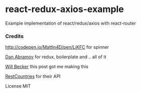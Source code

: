 react-redux-axios-example
=====================

Example implementation of react/redux/axios with react-router

### Credits

http://codepen.io/MattIn4D/pen/LiKFC for spinner

[Dan Abramov](http://github.com/gaeron) for redux, boilerplate and .. all of it

[Will Becker](https://medium.com/lexical-labs-engineering/redux-best-practices-64d59775802e) this post got me making this

[RestCountries](https://restcountries.eu) for their API



License MIT
